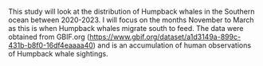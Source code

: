 This study will look at the distribution of Humpback whales in the Southern ocean between 2020-2023. I will focus on the months November to March as this is when Humpback whales migrate south to feed. The data were obtained from GBIF.org (https://www.gbif.org/dataset/a1d3149a-899c-431b-b8f0-16df4eaaaa40) and is an accumulation of human observations of Humpback whale sightings.     
